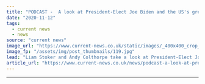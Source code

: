 ```yaml
---
title: "PODCAST -  A look at President-Elect Joe Biden and the US's green economy"
date: "2020-11-12"
tags: 
  - current news
  - news
source: "current news"
image_url: "https://www.current-news.co.uk/static/images/_400x400_crop_center-center/Joe-Biden-speaking-in-2019-Credit-Gage-Skidmore-Flickr.jpg"
image_fp: "/assets/img/post_thumbnails/119.jpg"
lead: "Liam Stoker and Andy Colthorpe take a look at President-Elect Joe Biden and what his new administration might mean for the US's green economy, ​in the new episode of the Solar Media Podcast."
article_url: "https://www.current-news.co.uk/news/podcast-a-look-at-president-elect-joe-biden-and-the-uss-green-economy?utm_source=rss-feeds&utm_medium=rss&utm_campaign=rss"
---
```


---
